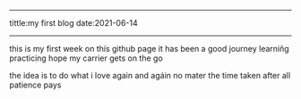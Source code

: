 
- - -
tittle:my first blog
date:2021-06-14
- - -
this is my first week on thís github page
it has been a good journey
learniñg practicing
hope my carrier gets on the go

the idea is to do what i love
again and agáin  no mater the time taken
after all patience pays
